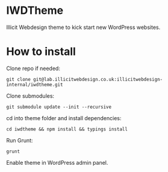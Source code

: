 # IWDTheme
Illicit Webdesign theme to kick start new WordPress websites.

# How to install

Clone repo if needed:

```ssh
git clone git@lab.illicitwebdesign.co.uk:illicitwebdesign-internal/iwdtheme.git
```

Clone submodules:

```ssh
git submodule update --init --recursive
```

cd into theme folder and install dependencies:

```ssh
cd iwdtheme && npm install && typings install
```

Run Grunt:

```ssh
grunt
```

Enable theme in WordPress admin panel.